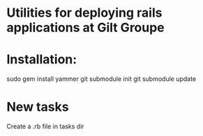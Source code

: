 Utilities for deploying rails applications at Gilt Groupe
=========================================================

Installation:
=========================================================
sudo gem install yammer
git submodule init
git submodule update


New tasks
=========================================================
Create a .rb file in tasks dir
